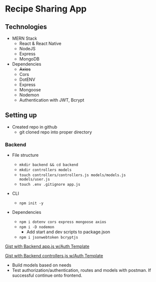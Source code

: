 # Recipe Sharing App
## Technologies
- MERN Stack
  - React & React Native
  - NodeJS
  - Express
  - MongoDB
- Dependencies
  - ~~Axios~~
  - Cors
  - DotENV
  - Express 
  - Mongoose
  - Nodemon
  - Authentication with JWT, Bcrypt

## Setting up
- Created repo in github
  - git cloned repo into proper directory
  
### Backend
- File structure
  - ```mkdir backend && cd backend```
  - ```mkdir controllers models```
  - ```touch controllers/controllers.js models/models.js models/user.js```
  - ```touch .env .gitignore app.js```
  
- CLI
  - ```npm init -y```
- Dependencies
  - ```npm i dotenv cors express mongoose axios```
  - ```npm i -D nodemon```
    - Add start and dev scripts to package.json
  - ```npm i jsonwebtoken bcryptjs```

[Gist with Backend app.js w/Auth Template](https://gist.github.com/mdcoxe/8bdab6db9826a0bab331f2e65dff2f66)

[Gist with Backend controllers.js w/Auth Template](https://gist.github.com/mdcoxe/ed79626f0f87bbeb6c7a6fdea8d7a0be)

- Build models based on needs
- Test authorization/authentication, routes and models with postman.  If successful continue onto frontend.
